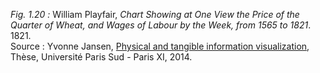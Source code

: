 *Fig. 1.20 :* William Playfair, *Chart Showing at One View the Price of the Quarter of Wheat, and Wages of Labour by the Week, from 1565 to 1821*. 1821.  
Source : Yvonne Jansen, [Physical and tangible information visualization](https://www.researchgate.net/publication/281533761_Physical_and_tangible_information_visualization), Thèse, Université Paris Sud - Paris XI, 2014.